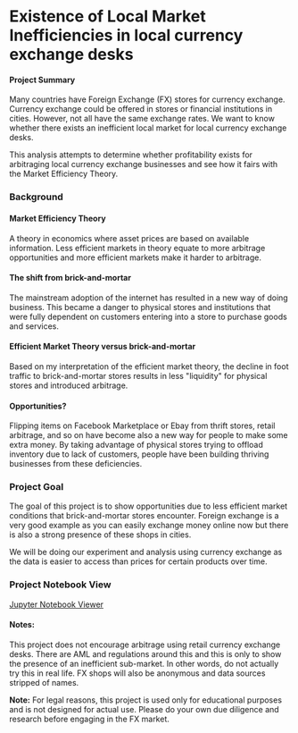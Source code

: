 # Existence of Local Market Inefficiencies in local currency exchange desks

#### Project Summary
Many countries have Foreign Exchange (FX) stores for currency exchange. Currency exchange could be offered in stores or financial institutions in cities. However, not all have the same exchange rates. We want to know whether there exists an inefficient local market for local currency exchange desks. 

This analysis attempts to determine whether profitability exists for arbitraging local currency exchange businesses and see how it fairs with the Market Efficiency Theory.

### Background

#### Market Efficiency Theory
A theory in economics where asset prices are based on available information. Less efficient markets in theory equate to more arbitrage opportunities and more efficient markets make it harder to arbitrage.

#### The shift from brick-and-mortar
The mainstream adoption of the internet has resulted in a new way of doing business. This became a danger to physical stores and institutions that were fully dependent on customers entering into a store to purchase goods and services. 

#### Efficient Market Theory versus brick-and-mortar
Based on my interpretation of the efficient market theory, the decline in foot traffic to brick-and-mortar stores results in less "liquidity" for physical stores and introduced arbitrage.

#### Opportunities?
Flipping items on Facebook Marketplace or Ebay from thrift stores, retail arbitrage, and so on have become also a new way for people to make some extra money. By taking advantage of physical stores trying to offload inventory due to lack of customers, people have been building thriving businesses from these deficiencies. 

### Project Goal
The goal of this project is to show opportunities due to less efficient market conditions that brick-and-mortar stores encounter. Foreign exchange is a very good example as you can easily exchange money online now but there is also a strong presence of these shops in cities.

We will be doing our experiment and analysis using currency exchange as the data is easier to access than prices for certain products over time.

### Project Notebook View
[Jupyter Notebook Viewer](https://nbviewer.org/github/angusleung100/local-fx-market-inefficiency/blob/master/local-fx-market-inefficiency.ipynb)

#### Notes:
This project does not encourage arbitrage using retail currency exchange desks. There are AML and regulations around this and this is only to show the presence of an inefficient sub-market. In other words, do not actually try this in real life. FX shops will also be anonymous and data sources stripped of names.

**Note:** For legal reasons, this project is used only for educational purposes and is not designed for actual use. Please do your own due diligence and research before engaging in the FX market.
